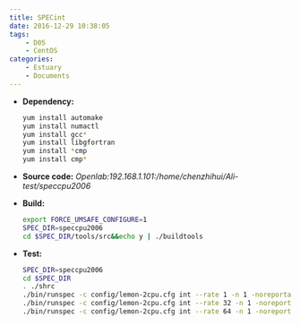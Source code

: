 ```yaml
---
title: SPECint
date: 2016-12-29 10:38:05
tags:
	- D05
	- CentOS
categories:
	- Estuary
	- Documents
---
```


- **Dependency:**
  ```bash
  yum install automake
  yum install numactl
  yum install gcc*
  yum install libgfortran
  yum install *cmp
  yum install cmp*
  ```
- **Source code:**
  *Openlab:192.168.1.101:/home/chenzhihui/Ali-test/speccpu2006*

- **Build:**
  ```bash
  export FORCE_UMSAFE_CONFIGURE=1
  SPEC_DIR=speccpu2006
  cd $SPEC_DIR/tools/src&&echo y | ./buildtools
  ```
- **Test:**
  ```bash
  SPEC_DIR=speccpu2006
  cd $SPEC_DIR
  . ./shrc
  ./bin/runspec -c config/lemon-2cpu.cfg int --rate 1 -n 1 -noreportable
  ./bin/runspec -c config/lemon-2cpu.cfg int --rate 32 -n 1 -noreportable
  ./bin/runspec -c config/lemon-2cpu.cfg int --rate 64 -n 1 -noreportable
  ```

